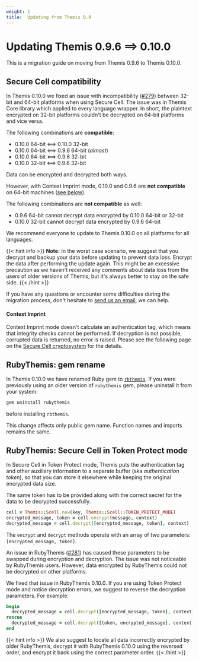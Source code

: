 ```yaml
---
weight: 1
title:  Updating from Themis 0.9
---
```


# Updating Themis 0.9.6 ⟹ 0.10.0

This is a migration guide on moving from Themis 0.9.6 to Themis 0.10.0.

## Secure Cell compatibility

In Themis 0.10.0 we fixed an issue with incompatibility
([#279](https://github.com/cossacklabs/themis/pull/279))
between 32-bit and 64-bit platforms when using Secure Cell.
The issue was in Themis Core library which applied to every language wrapper.
In short, the plaintext encrypted on 32-bit platforms couldn't be decrypted
on 64-bit platforms and vice versa.

The following combinations are **compatible**:

  - 0.10.0 64-bit ⟺ 0.10.0 32-bit
  - 0.10.0 64-bit ⟺ 0.9.6 64-bit (_almost_)
  - 0.10.0 64-bit ⟺ 0.9.6 32-bit
  - 0.10.0 32-bit ⟺ 0.9.6 32-bit

Data can be encrypted and decrypted both ways.

However, with Context Imprint mode, 0.10.0 and 0.9.6 are **not compatible** on 64-bit machines
([see below](#context-imprint)).

The following combinations are **not compatible** as well:

  - 0.9.6 64-bit cannot decrypt data encrypted by 0.10.0 64-bit or 32-bit
  - 0.10.0 32-bit cannot decrypt data encrypted by 0.9.6 64-bit

We recommend everyone to update to Themis 0.10.0 on all platforms for all languages.

{{< hint info >}}
**Note:**
In the worst case scenario,
we suggest that you decrypt and backup your data before updating to prevent data loss.
Encrypt the data after performing the update again.
This might be an excessive precaution
as we haven't received any comments about data loss from the users of older versions of Themis,
but it's always better to stay on the safe side.
{{< /hint >}}

If you have any questions or encounter some difficulties during the migration process,
don't hesitate to [send us an email](mailto:dev@cossacklabs.com),
we can help.

#### Context Imprint

Context Imprint mode doesn't calculate an authentication tag,
which means that integrity checks cannot be performed.
If decryption is not possible, corrupted data is returned, no error is raised.
Please see the following page
on the [Secure Cell cryptosystem](/themis/crypto-theory/crypto-systems/secure-cell/)
for the details.

## RubyThemis: gem rename

In Themis 0.10.0 we have renamed Ruby gem to [`rbthemis`](https://rubygems.org/gems/rbthemis).
If you were previously using an older version of `rubythemis` gem,
please uninstall it from your system:
```bash
gem uninstall rubythemis
```
before installing `rbthemis`.

This change affects only public gem name.
Function names and imports remains the same.

## RubyThemis: Secure Cell in Token Protect mode

In Secure Cell in Token Protect mode,
Themis puts the authentication tag and other auxiliary information to a separate buffer
(aka _authentication token_),
so that you can store it elsewhere while keeping the original encrypted data size.

The same token has to be provided along with the correct secret
for the data to be decrypted successfully.

```ruby
cell = Themis::Scell.new(key, Themis::Scell::TOKEN_PROTECT_MODE)
encrypted_message, token = cell.encrypt(message, context)
decrypted_message = cell.decrypt([encrypted_message, token], context)
```

The `encrypt` and `decrypt` methods operate with an array of two parameters:
`[encrypted_message, token]`.

An issue in RubyThemis ([#281](https://github.com/cossacklabs/themis/pull/281))
has caused these parameters to be swapped during encryption and decryption.
The issue was not noticeable by RubyThemis users.
However, data encrypted by RubyThemis could not be decrypted on other platforms.

We fixed that issue in RubyThemis 0.10.0.
If you are using Token Protect mode and notice decryption errors,
we suggest to reverse the decryption parameters.
For example:

```ruby
begin
  decrypted_message = cell.decrypt([encrypted_message, token], context)
rescue
  decrypted_message = cell.decrypt([token, encrypted_message], context)
end
```

{{< hint info >}}
We also suggest to locate all data incorrectly encrypted by older RubyThemis,
decrypt it with RubyThemis 0.10.0 using the reversed order,
and encrypt it back using the correct parameter order.
{{< /hint >}}
